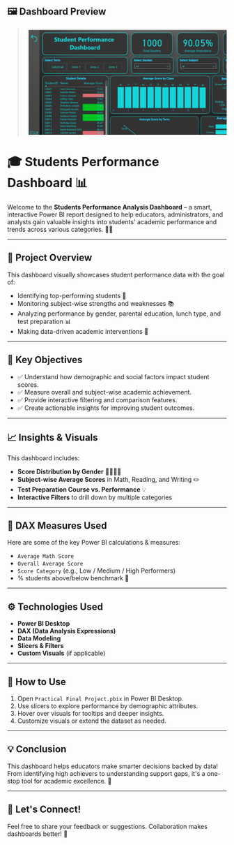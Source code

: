 ## 🖼️ Dashboard Preview

> ![Dashboard Screenshot](images/QuickPeak.png)

# 🎓 Students Performance Dashboard 📊

Welcome to the **Students Performance Analysis Dashboard** – a smart, interactive Power BI report designed to help educators, administrators, and analysts gain valuable insights into students' academic performance and trends across various categories. 🧠📘

---

## 📌 Project Overview

This dashboard visually showcases student performance data with the goal of:

- Identifying top-performing students 🥇
- Monitoring subject-wise strengths and weaknesses 📚
- Analyzing performance by gender, parental education, lunch type, and test preparation 📊
- Making data-driven academic interventions 🎯

---

## 🎯 Key Objectives

- ✅ Understand how demographic and social factors impact student scores.
- ✅ Measure overall and subject-wise academic achievement.
- ✅ Provide interactive filtering and comparison features.
- ✅ Create actionable insights for improving student outcomes.

---

## 📈 Insights & Visuals

This dashboard includes:

- **Score Distribution by Gender** 👩‍🎓👨‍🎓  
- **Subject-wise Average Scores** in Math, Reading, and Writing ✏️  
- **Test Preparation Course vs. Performance** 💡  
- **Interactive Filters** to drill down by multiple categories

---

## 🧮 DAX Measures Used

Here are some of the key Power BI calculations & measures:

- `Average Math Score`
- `Overall Average Score`
- `Score Category` (e.g., Low / Medium / High Performers)
- % students above/below benchmark 📐

---

## ⚙️ Technologies Used

- **Power BI Desktop**
- **DAX (Data Analysis Expressions)**
- **Data Modeling**
- **Slicers & Filters**
- **Custom Visuals** (if applicable)

---

## 🏁 How to Use

1. Open `Practical Final Project.pbix` in Power BI Desktop.
2. Use slicers to explore performance by demographic attributes.
3. Hover over visuals for tooltips and deeper insights.
4. Customize visuals or extend the dataset as needed.

---

## 💡 Conclusion

This dashboard helps educators make smarter decisions backed by data! From identifying high achievers to understanding support gaps, it's a one-stop tool for academic excellence. 🌟

---

## 🙌 Let's Connect!

Feel free to share your feedback or suggestions. Collaboration makes dashboards better! 🔄
